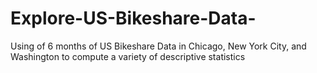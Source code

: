 # Explore-US-Bikeshare-Data-
Using  of 6 months of  US Bikeshare Data  in  Chicago, New York City, and Washington to compute a variety of descriptive statistics
